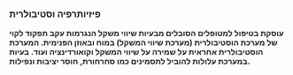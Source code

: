 ### פיזיותרפיה וסטיבולרית
**עוסקת בטיפול למטופלים הסובלים מבעיות שיווי משקל הנגרמות עקב תפקוד לקוי של מערכת הוסטיבולרית (מערכת שיווי המשקל) במוח ובאוזן הפנימית. המערכת הוסטיבולרית אחראית על שמירה על שיווי המשקל וקואורדינציה ועוד.  בעיות במערכת  עלולות להוביל לתסמינים כמו סחרחורת, חוסר יציבות ונפילות.**
